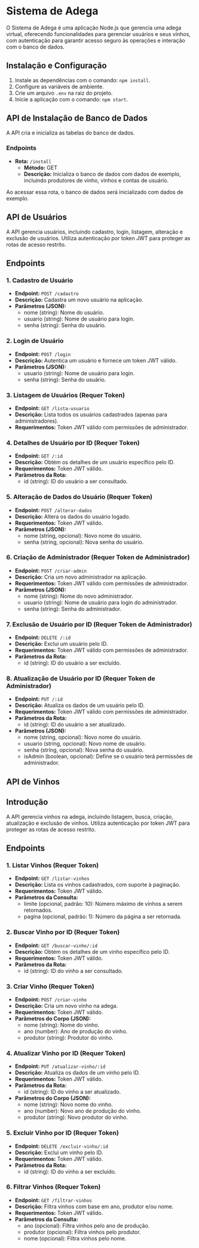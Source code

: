 # Sistema de Adega

O Sistema de Adega é uma aplicação Node.js que gerencia uma adega virtual, oferecendo funcionalidades para gerenciar usuários e seus vinhos, com autenticação para garantir acesso seguro às operações e interação com o banco de dados.

## Instalação e Configuração

1. Instale as dependências com o comando: `npm install`.
2. Configure as variáveis de ambiente.
3. Crie um arquivo `.env` na raiz do projeto.
4. Inicie a aplicação com o comando: `npm start`.

## API de Instalação de Banco de Dados

A API cria e inicializa as tabelas do banco de dados.

### Endpoints

- **Rota:** `/install`
  - **Método:** GET
  - **Descrição:** Inicializa o banco de dados com dados de exemplo, incluindo produtores de vinho, vinhos e contas de usuário.

Ao acessar essa rota, o banco de dados será inicializado com dados de exemplo.

## API de Usuários

A API gerencia usuários, incluindo cadastro, login, listagem, alteração e exclusão de usuários. Utiliza autenticação por token JWT para proteger as rotas de acesso restrito.

## Endpoints

### 1. Cadastro de Usuário

- **Endpoint:** `POST /cadastro`
- **Descrição:** Cadastra um novo usuário na aplicação.
- **Parâmetros (JSON):**
  - nome (string): Nome do usuário.
  - usuario (string): Nome de usuário para login.
  - senha (string): Senha do usuário.

### 2. Login de Usuário

- **Endpoint:** `POST /login`
- **Descrição:** Autentica um usuário e fornece um token JWT válido.
- **Parâmetros (JSON):**
  - usuario (string): Nome de usuário para login.
  - senha (string): Senha do usuário.

### 3. Listagem de Usuários (Requer Token)

- **Endpoint:** `GET /lista-usuario`
- **Descrição:** Lista todos os usuários cadastrados (apenas para administradores).
- **Requerimentos:** Token JWT válido com permissões de administrador.

### 4. Detalhes de Usuário por ID (Requer Token)

- **Endpoint:** `GET /:id`
- **Descrição:** Obtém os detalhes de um usuário específico pelo ID.
- **Requerimentos:** Token JWT válido.
- **Parâmetros da Rota:**
  - id (string): ID do usuário a ser consultado.

### 5. Alteração de Dados do Usuário (Requer Token)

- **Endpoint:** `POST /alterar-dados`
- **Descrição:** Altera os dados do usuário logado.
- **Requerimentos:** Token JWT válido.
- **Parâmetros (JSON):**
  - nome (string, opcional): Novo nome do usuário.
  - senha (string, opcional): Nova senha do usuário.

### 6. Criação de Administrador (Requer Token de Administrador)

- **Endpoint:** `POST /criar-admin`
- **Descrição:** Cria um novo administrador na aplicação.
- **Requerimentos:** Token JWT válido com permissões de administrador.
- **Parâmetros (JSON):**
  - nome (string): Nome do novo administrador.
  - usuario (string): Nome de usuário para login do administrador.
  - senha (string): Senha do administrador.

### 7. Exclusão de Usuário por ID (Requer Token de Administrador)

- **Endpoint:** `DELETE /:id`
- **Descrição:** Exclui um usuário pelo ID.
- **Requerimentos:** Token JWT válido com permissões de administrador.
- **Parâmetros da Rota:**
  - id (string): ID do usuário a ser excluído.

### 8. Atualização de Usuário por ID (Requer Token de Administrador)

- **Endpoint:** `PUT /:id`
- **Descrição:** Atualiza os dados de um usuário pelo ID.
- **Requerimentos:** Token JWT válido com permissões de administrador.
- **Parâmetros da Rota:**
  - id (string): ID do usuário a ser atualizado.
- **Parâmetros (JSON):**
  - nome (string, opcional): Novo nome do usuário.
  - usuario (string, opcional): Novo nome de usuário.
  - senha (string, opcional): Nova senha do usuário.
  - isAdmin (boolean, opcional): Define se o usuário terá permissões de administrador.

## API de Vinhos

## Introdução

A API gerencia vinhos na adega, incluindo listagem, busca, criação, atualização e exclusão de vinhos. Utiliza autenticação por token JWT para proteger as rotas de acesso restrito.

## Endpoints

### 1. Listar Vinhos (Requer Token)

- **Endpoint:** `GET /listar-vinhos`
- **Descrição:** Lista os vinhos cadastrados, com suporte à paginação.
- **Requerimentos:** Token JWT válido.
- **Parâmetros da Consulta:**
  - limite (opcional, padrão: 10): Número máximo de vinhos a serem retornados.
  - pagina (opcional, padrão: 1): Número da página a ser retornada.

### 2. Buscar Vinho por ID (Requer Token)

- **Endpoint:** `GET /buscar-vinho/:id`
- **Descrição:** Obtém os detalhes de um vinho específico pelo ID.
- **Requerimentos:** Token JWT válido.
- **Parâmetros da Rota:**
  - id (string): ID do vinho a ser consultado.

### 3. Criar Vinho (Requer Token)

- **Endpoint:** `POST /criar-vinho`
- **Descrição:** Cria um novo vinho na adega.
- **Requerimentos:** Token JWT válido.
- **Parâmetros do Corpo (JSON):**
  - nome (string): Nome do vinho.
  - ano (number): Ano de produção do vinho.
  - produtor (string): Produtor do vinho.

### 4. Atualizar Vinho por ID (Requer Token)

- **Endpoint:** `PUT /atualizar-vinho/:id`
- **Descrição:** Atualiza os dados de um vinho pelo ID.
- **Requerimentos:** Token JWT válido.
- **Parâmetros da Rota:**
  - id (string): ID do vinho a ser atualizado.
- **Parâmetros do Corpo (JSON):**
  - nome (string): Novo nome do vinho.
  - ano (number): Novo ano de produção do vinho.
  - produtor (string): Novo produtor do vinho.

### 5. Excluir Vinho por ID (Requer Token)

- **Endpoint:** `DELETE /excluir-vinho/:id`
- **Descrição:** Exclui um vinho pelo ID.
- **Requerimentos:** Token JWT válido.
- **Parâmetros da Rota:**
  - id (string): ID do vinho a ser excluído.

### 6. Filtrar Vinhos (Requer Token)

- **Endpoint:** `GET /filtrar-vinhos`
- **Descrição:** Filtra vinhos com base em ano, produtor e/ou nome.
- **Requerimentos:** Token JWT válido.
- **Parâmetros da Consulta:**
  - ano (opcional): Filtra vinhos pelo ano de produção.
  - produtor (opcional): Filtra vinhos pelo produtor.
  - nome (opcional): Filtra vinhos pelo nome.


